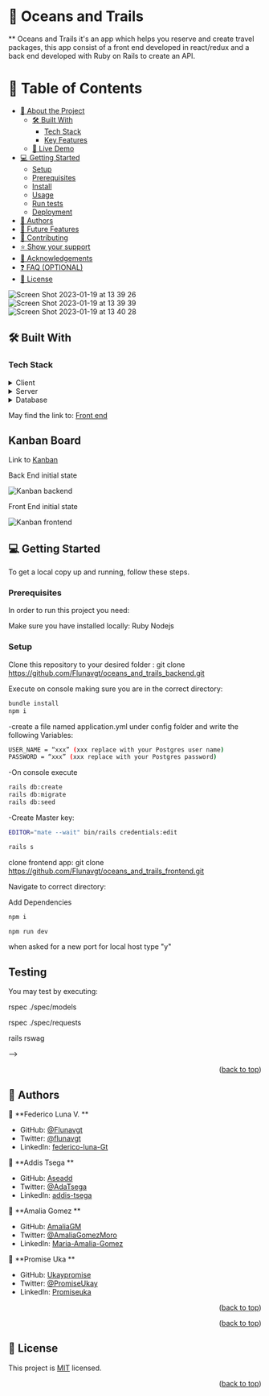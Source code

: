 <a name="readme-top"></a>

# 📖 Oceans and Trails <a name="about-project"></a>


** Oceans and Trails it's an app which helps you reserve and create travel packages, this app consist of a front end developed in react/redux and a back end developed with Ruby on Rails to create an API.
# 📗 Table of Contents

- [📖 About the Project](#about-project)
  - [🛠 Built With](#built-with)
    - [Tech Stack](#tech-stack)
    - [Key Features](#key-features)
  - [🚀 Live Demo](#live-demo)
- [💻 Getting Started](#getting-started)
  - [Setup](#setup)
  - [Prerequisites](#prerequisites)
  - [Install](#install)
  - [Usage](#usage)
  - [Run tests](#run-tests)
  - [Deployment](#triangular_flag_on_post-deployment)
- [👥 Authors](#authors)
- [🔭 Future Features](#future-features)
- [🤝 Contributing](#contributing)
- [⭐️ Show your support](#support)
- [🙏 Acknowledgements](#acknowledgements)
- [❓ FAQ (OPTIONAL)](#faq)
- [📝 License](#license)

<!-- PROJECT DESCRIPTION -->

![Screen Shot 2023-01-19 at 13 39 26](https://user-images.githubusercontent.com/99816838/213545038-7add0919-d8d8-4d1b-b735-01c12966391a.png)
![Screen Shot 2023-01-19 at 13 39 39](https://user-images.githubusercontent.com/99816838/213545051-78ef5ab8-594d-4c7b-a0eb-ec1c80543dec.png)
![Screen Shot 2023-01-19 at 13 40 28](https://user-images.githubusercontent.com/99816838/213545070-08bcc4f5-3a5f-44b1-98d7-edda30d08c1c.png)



## 🛠 Built With <a name="built-with"></a>

### Tech Stack <a name="tech-stack"></a>



<details>
  <summary>Client</summary>
  <ul>
    <li><a href="https://reactjs.org/">React.js</a></li>
  </ul>
</details>

<details>
  <summary>Server</summary>
  <ul>
    <li><a href="https://expressjs.com/">Express.js</a></li>
  </ul>
</details>

<details>
<summary>Database</summary>
  <ul>
    <li><a href="https://www.postgresql.org/">PostgreSQL</a></li>
  </ul>
</details>

<!-- Features -->

<!-- ### Key Features <a name="key-features"></a> -->

May find the link to:
[Front end](https://github.com/Flunavgt/oceans_and_trails_frontend)

## Kanban Board 

Link to [Kanban](https://github.com/users/Flunavgt/projects/3)

Back End initial state

![Kanban backend](https://user-images.githubusercontent.com/99816838/213469351-438763f6-7fec-4c27-be98-4099bebeba89.png)


Front End initial state

![Kanban frontend](https://user-images.githubusercontent.com/99816838/213469413-198fa1a4-d75a-4bca-bb7f-cbdb4b21423a.png)


<!-- LIVE DEMO -->


<!-- GETTING STARTED -->

## 💻 Getting Started <a name="getting-started"></a>


To get a local copy up and running, follow these steps.

### Prerequisites

In order to run this project you need:

Make sure you have installed locally:
Ruby 
Nodejs

<!--
Example command:

```sh
 gem install rails
```
 -->

### Setup

Clone this repository to your desired folder : git clone https://github.com/Flunavgt/oceans_and_trails_backend.git

Execute on console making sure you are in the correct directory:
```sh
bundle install
npm i
```

-create a file named application.yml under config folder and write the following Variables:
```sh
USER_NAME = “xxx” (xxx replace with your Postgres user name)
PASSWORD = “xxx” (xxx replace with your Postgres password)
```
-On console execute
```sh
rails db:create
rails db:migrate
rails db:seed
```

-Create Master key:
```sh
EDITOR="mate --wait" bin/rails credentials:edit
```
```sh
rails s
```

clone frontend app: git clone https://github.com/Flunavgt/oceans_and_trails_frontend.git

Navigate to correct directory:

Add Dependencies
```sh
npm i
```

```sh
npm run dev
```
when asked for a new port for local host type "y"


## Testing
You may test by executing:

rspec ./spec/models

rspec ./spec/requests

rails rswag   


 -->

<p align="right">(<a href="#readme-top">back to top</a>)</p>

<!-- AUTHORS -->

## 👥 Authors <a name="authors"></a>


👤 **Federico Luna V. **

- GitHub: [@Flunavgt](https://github.com/Flunavgt)
- Twitter: [@flunavgt](https://twitter.com/flunavgt)
- LinkedIn: [federico-luna-Gt](https://linkedin.com/in/federico-luna-Gt)

👤 **Addis Tsega **

- GitHub: [Aseadd](https://github.com/Aseadd)
- Twitter: [@AdaTsega](https://twitter.com/AdaTsega)
- LinkedIn: [addis-tsega](https://www.linkedin.com/in/addis-tsega/)

👤 **Amalia Gomez **

- GitHub: [AmaliaGM](https://github.com/AmaliaGM)
- Twitter: [@AmaliaGomezMoro](https://twitter.com/AmaliaGomezMoro)
- LinkedIn: [Maria-Amalia-Gomez](https://www.linkedin.com/in/maria-amalia-gomez-moro/)

👤 **Promise Uka **

- GitHub: [Ukaypromise](https://github.com/Ukaypromise)
- Twitter: [@PromiseUkay](https://twitter.com/PromiseUkay)
- LinkedIn: [Promiseuka](https://www.linkedin.com/in/promiseuka/)

<p align="right">(<a href="#readme-top">back to top</a>)</p>

<!-- FUTURE FEATURES -->



<p align="right">(<a href="#readme-top">back to top</a>)</p>

<!-- LICENSE -->

## 📝 License <a name="license"></a>

This project is [MIT](./MIT.md) licensed.



<p align="right">(<a href="#readme-top">back to top</a>)</p>
